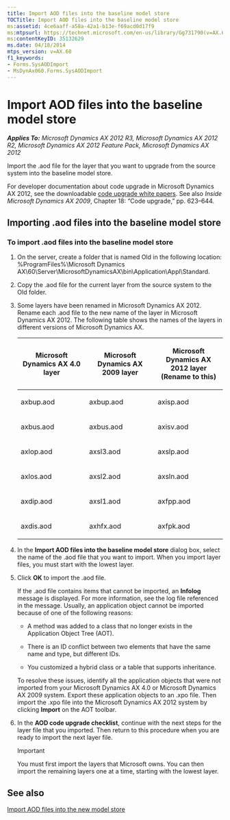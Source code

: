 ```yaml
---
title: Import AOD files into the baseline model store
TOCTitle: Import AOD files into the baseline model store
ms:assetid: 4ce6aaff-a58a-42a1-b13e-f69acd0d17f9
ms:mtpsurl: https://technet.microsoft.com/en-us/library/Gg731790(v=AX.60)
ms:contentKeyID: 35132629
ms.date: 04/18/2014
mtps_version: v=AX.60
f1_keywords:
- Forms.SysAODImport
- MsDynAx060.Forms.SysAODImport
---
```


# Import AOD files into the baseline model store 


_**Applies To:** Microsoft Dynamics AX 2012 R3, Microsoft Dynamics AX 2012 R2, Microsoft Dynamics AX 2012 Feature Pack, Microsoft Dynamics AX 2012_

Import the .aod file for the layer that you want to upgrade from the source system into the baseline model store.

For developer documentation about code upgrade in Microsoft Dynamics AX 2012, see the downloadable [code upgrade white papers](https://go.microsoft.com/fwlink/?linkid=215083). See also *Inside Microsoft Dynamics AX 2009*, Chapter 18: “Code upgrade,” pp. 623–644.

## Importing .aod files into the baseline model store

### To import .aod files into the baseline model store

1.  On the server, create a folder that is named Old in the following location: %ProgramFiles%\\Microsoft Dynamics AX\\60\\Server\\MicrosoftDynamicsAX\\bin\\Application\\Appl\\Standard.

2.  Copy the .aod file for the current layer from the source system to the Old folder.

3.  Some layers have been renamed in Microsoft Dynamics AX 2012. Rename each .aod file to the new name of the layer in Microsoft Dynamics AX 2012. The following table shows the names of the layers in different versions of Microsoft Dynamics AX.
    
    <table>
    <colgroup>
    <col style="width: 33%" />
    <col style="width: 33%" />
    <col style="width: 33%" />
    </colgroup>
    <thead>
    <tr class="header">
    <th><p>Microsoft Dynamics AX 4.0 layer</p></th>
    <th><p>Microsoft Dynamics AX 2009 layer</p></th>
    <th><p>Microsoft Dynamics AX 2012 layer (Rename to this)</p></th>
    </tr>
    </thead>
    <tbody>
    <tr class="odd">
    <td><p>axbup.aod</p></td>
    <td><p>axbup.aod</p></td>
    <td><p>axisp.aod</p></td>
    </tr>
    <tr class="even">
    <td><p>axbus.aod</p></td>
    <td><p>axbus.aod</p></td>
    <td><p>axisv.aod</p></td>
    </tr>
    <tr class="odd">
    <td><p>axlop.aod</p></td>
    <td><p>axsl3.aod</p></td>
    <td><p>axslp.aod</p></td>
    </tr>
    <tr class="even">
    <td><p>axlos.aod</p></td>
    <td><p>axsl2.aod</p></td>
    <td><p>axsln.aod</p></td>
    </tr>
    <tr class="odd">
    <td><p>axdip.aod</p></td>
    <td><p>axsl1.aod</p></td>
    <td><p>axfpp.aod</p></td>
    </tr>
    <tr class="even">
    <td><p>axdis.aod</p></td>
    <td><p>axhfx.aod</p></td>
    <td><p>axfpk.aod</p></td>
    </tr>
    </tbody>
    </table>


4.  In the **Import AOD files into the baseline model store** dialog box, select the name of the .aod file that you want to import. When you import layer files, you must start with the lowest layer.

5.  Click **OK** to import the .aod file.
    
    If the .aod file contains items that cannot be imported, an **Infolog** message is displayed. For more information, see the log file referenced in the message. Usually, an application object cannot be imported because of one of the following reasons:
    
      - A method was added to a class that no longer exists in the Application Object Tree (AOT).
    
      - There is an ID conflict between two elements that have the same name and type, but different IDs.
    
      - You customized a hybrid class or a table that supports inheritance.
    
    To resolve these issues, identify all the application objects that were not imported from your Microsoft Dynamics AX 4.0 or Microsoft Dynamics AX 2009 system. Export these application objects to an .xpo file. Then import the .xpo file into the Microsoft Dynamics AX 2012 system by clicking **Import** on the AOT toolbar.

6.  In the **AOD code upgrade checklist**, continue with the next steps for the layer file that you imported. Then return to this procedure when you are ready to import the next layer file.
    

    > [!IMPORTANT]
    > <P>You must first import the layers that Microsoft owns. You can then import the remaining layers one at a time, starting with the lowest layer.</P>



## See also

[Import AOD files into the new model store](import-aod-files-into-the-new-model-store.md)

  


